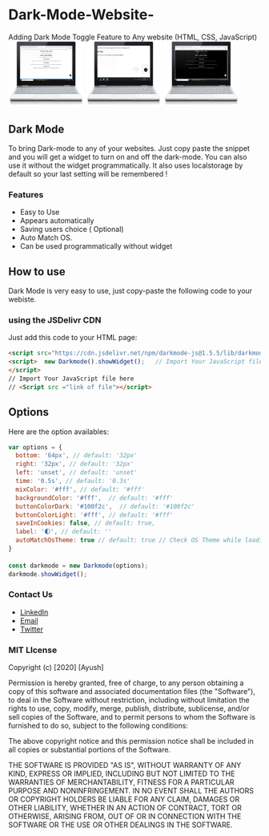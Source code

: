 # Dark-Mode-Website-
Adding Dark Mode Toggle Feature to Any website (HTML, CSS, JavaScript)  
<img src ="Screenshots/1.png" width= "30%" height ="50%"> <img src ="Screenshots/2.png" width= "30%" height ="50%"> <img src ="Screenshots/3.png" width= "30%" height ="50%">


## Dark Mode
To bring Dark-mode to any of your websites. Just copy paste the snippet and you will get a widget to turn on and off the dark-mode. You can also use it without the widget programmatically. It also uses localstorage by default so your last setting will be remembered !

### Features 
- Easy to Use
- Appears automatically
- Saving users choice ( Optional)
- Auto Match OS.
- Can be used programmatically without widget

## How to use
Dark Mode  is very easy to use, just copy-paste the following code to your webiste.

### using the JSDelivr CDN
Just add this code to your HTML page:
```html
<script src="https://cdn.jsdelivr.net/npm/darkmode-js@1.5.5/lib/darkmode-js.min.js"></script>
<script>  new Darkmode().showWidget();   // Import Your JavaScript file here 
</script>
// Import Your JavaScript file here 
// <Script src ="link of file"></script>
```

##  Options
Here are the option availables:
```javascript
var options = {
  bottom: '64px', // default: '32px'
  right: '32px', // default: '32px'
  left: 'unset', // default: 'unset'
  time: '0.5s', // default: '0.3s'
  mixColor: '#fff', // default: '#fff'
  backgroundColor: '#fff',  // default: '#fff'
  buttonColorDark: '#100f2c',  // default: '#100f2c'
  buttonColorLight: '#fff', // default: '#fff'
  saveInCookies: false, // default: true,
  label: '🌓', // default: ''
  autoMatchOsTheme: true // default: true // Check OS Theme while loading the website
}

const darkmode = new Darkmode(options);
darkmode.showWidget();
```

### Contact Us
* [LinkedIn](https://in.linkedin.com/in/sharmaayush981) 
* [Email](test1email320@gmail.com)
* [Twitter](https://twitter.com/i_ayush_sharma)

### MIT LIcense
Copyright (c) [2020] [Ayush]

Permission is hereby granted, free of charge, to any person obtaining a copy of this software and associated documentation files (the "Software"), to deal in the Software without restriction, including without limitation the rights to use, copy, modify, merge, publish, distribute, sublicense, and/or sell copies of the Software, and to permit persons to whom the Software is furnished to do so, subject to the following conditions:

The above copyright notice and this permission notice shall be included in all copies or substantial portions of the Software.

THE SOFTWARE IS PROVIDED "AS IS", WITHOUT WARRANTY OF ANY KIND, EXPRESS OR IMPLIED, INCLUDING BUT NOT LIMITED TO THE WARRANTIES OF MERCHANTABILITY, FITNESS FOR A PARTICULAR PURPOSE AND NONINFRINGEMENT. IN NO EVENT SHALL THE AUTHORS OR COPYRIGHT HOLDERS BE LIABLE FOR ANY CLAIM, DAMAGES OR OTHER LIABILITY, WHETHER IN AN ACTION OF CONTRACT, TORT OR OTHERWISE, ARISING FROM, OUT OF OR IN CONNECTION WITH THE SOFTWARE OR THE USE OR OTHER DEALINGS IN THE SOFTWARE.

